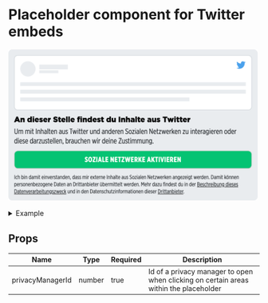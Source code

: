 # Placeholder component for Twitter embeds

<p>
  <img src="../../../../docs/embed-twitter-placeholder.png" alt="Embed placeholder Twitter" width="500" />
</p>

<details>
<summary>Example</summary>

```javascript
<template>
  <embed-twitter-placeholder :privacyManagerId="privacyManagerId"></embed-twitter-placeholder>
</template>

<script>
import { EmbedTwitterPlaceholder } from '@spring-media/red-sourcepoint-cmp/dist/esm/vue/components/EmbedTwitterPlaceholder';

export default {
  components: { EmbedTwitterPlaceholder },
  data: () => ({
    privacyManagerId: 12345,
  }),
};
</script>

<style lang="scss">
@import '~@spring-media/red-sourcepoint-cmp/dist/esm/vue/components/EmbedTwitterPlaceholder.css';
</style>
```
</details>

## Props

| Name             | Type   | Required | Description |
| ---------------- | ------ | -------- | ----------- |
| privacyManagerId | number | true     | Id of a privacy manager to open when clicking on certain areas within the placeholder |
